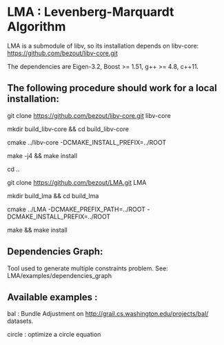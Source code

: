 # LMA : Levenberg-Marquardt Algorithm

LMA is a submodule of libv, so its installation depends on libv-core: https://github.com/bezout/libv-core.git

The dependencies are Eigen-3.2, Boost >= 1.51, g++ >= 4.8, c++11.

The following procedure should work for a local installation:
-
git clone https://github.com/bezout/libv-core.git libv-core

mkdir build_libv-core && cd build_libv-core

cmake ../libv-core -DCMAKE_INSTALL_PREFIX=../ROOT

make -j4 && make install

cd ..

git clone https://github.com/bezout/LMA.git LMA

mkdir build_lma && cd build_lma

cmake ../LMA -DCMAKE_PREFIX_PATH=../ROOT -DCMAKE_INSTALL_PREFIX=../ROOT

make && make install

Dependencies Graph:
-
Tool used to generate multiple constraints problem.
See: LMA/examples/dependencies_graph


Available examples :
-
  bal : Bundle Adjustment on http://grail.cs.washington.edu/projects/bal/ datasets.
  
  circle : optimize a circle equation
